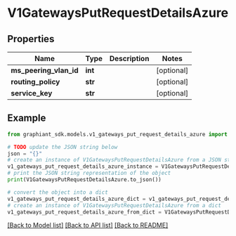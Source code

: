 # V1GatewaysPutRequestDetailsAzure


## Properties

Name | Type | Description | Notes
------------ | ------------- | ------------- | -------------
**ms_peering_vlan_id** | **int** |  | [optional] 
**routing_policy** | **str** |  | [optional] 
**service_key** | **str** |  | [optional] 

## Example

```python
from graphiant_sdk.models.v1_gateways_put_request_details_azure import V1GatewaysPutRequestDetailsAzure

# TODO update the JSON string below
json = "{}"
# create an instance of V1GatewaysPutRequestDetailsAzure from a JSON string
v1_gateways_put_request_details_azure_instance = V1GatewaysPutRequestDetailsAzure.from_json(json)
# print the JSON string representation of the object
print(V1GatewaysPutRequestDetailsAzure.to_json())

# convert the object into a dict
v1_gateways_put_request_details_azure_dict = v1_gateways_put_request_details_azure_instance.to_dict()
# create an instance of V1GatewaysPutRequestDetailsAzure from a dict
v1_gateways_put_request_details_azure_from_dict = V1GatewaysPutRequestDetailsAzure.from_dict(v1_gateways_put_request_details_azure_dict)
```
[[Back to Model list]](../README.md#documentation-for-models) [[Back to API list]](../README.md#documentation-for-api-endpoints) [[Back to README]](../README.md)


